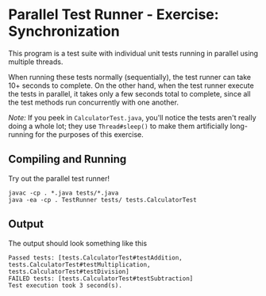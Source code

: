 # Parallel Test Runner - Exercise: Synchronization

This program is a test suite with individual unit tests running in parallel using multiple threads.

When running these tests normally (sequentially), the test runner can take 10+ seconds to complete. 
On the other hand, when the test runner execute the tests in parallel, it takes only a few seconds total to complete, 
since all the test methods run concurrently with one another.

*Note:* If you peek in `CalculatorTest.java`, you'll notice the tests aren't really doing a whole lot; 
they use `Thread#sleep()` to make them artificially long-running for the purposes of this exercise.


## Compiling and Running

Try out the parallel test runner!

    javac -cp . *.java tests/*.java
    java -ea -cp . TestRunner tests/ tests.CalculatorTest

## Output

The output should look something like this

    Passed tests: [tests.CalculatorTest#testAddition, tests.CalculatorTest#testMultiplication, tests.CalculatorTest#testDivision]
    FAILED tests: [tests.CalculatorTest#testSubtraction]
    Test execution took 3 second(s).